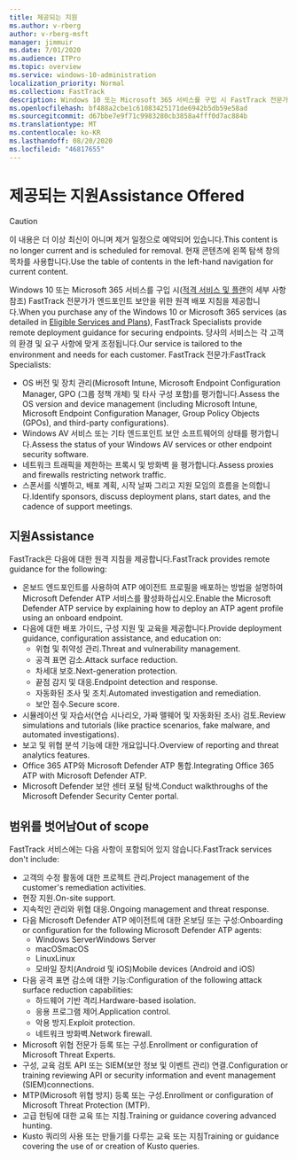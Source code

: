 ```yaml
---
title: 제공되는 지원
ms.author: v-rberg
author: v-rberg-msft
manager: jimmuir
ms.date: 7/01/2020
ms.audience: ITPro
ms.topic: overview
ms.service: windows-10-administration
localization_priority: Normal
ms.collection: FastTrack
description: Windows 10 또는 Microsoft 365 서비스를 구입 시 FastTrack 전문가가 엔드포인트 보안을 위한 원격 배포 지침을 제공합니다. 당사의 서비스는 각 고객의 환경 및 요구 사항에 맞게 조정됩니다.
ms.openlocfilehash: bf488a2cbe1c61083425171de6942b5db59e58ad
ms.sourcegitcommit: d67bbe7e9f71c9983280cb3858a4fff0d7ac884b
ms.translationtype: MT
ms.contentlocale: ko-KR
ms.lasthandoff: 08/20/2020
ms.locfileid: "46817655"
---
```

# <a name="assistance-offered"></a><span data-ttu-id="61487-104">제공되는 지원</span><span class="sxs-lookup"><span data-stu-id="61487-104">Assistance Offered</span></span>  

> [!CAUTION]
> <span data-ttu-id="61487-105">이 내용은 더 이상 최신이 아니며 제거 일정으로 예약되어 있습니다.</span><span class="sxs-lookup"><span data-stu-id="61487-105">This content is no longer current and is scheduled for removal.</span></span> <span data-ttu-id="61487-106">현재 콘텐츠에 왼쪽 탐색 창의 목차를 사용합니다.</span><span class="sxs-lookup"><span data-stu-id="61487-106">Use the table of contents in the left-hand navigation for current content.</span></span>

<span data-ttu-id="61487-107">Windows 10 또는 Microsoft 365 서비스를 구입 시([적격 서비스 및 플랜](M365-eligible-services-and-plans.md)의 세부 사항 참조) FastTrack 전문가가 엔드포인트 보안을 위한 원격 배포 지침을 제공합니다.</span><span class="sxs-lookup"><span data-stu-id="61487-107">When you purchase any of the Windows 10 or Microsoft 365 services (as detailed in [Eligible Services and Plans](M365-eligible-services-and-plans.md)), FastTrack Specialists provide remote deployment guidance for securing endpoints.</span></span> <span data-ttu-id="61487-108">당사의 서비스는 각 고객의 환경 및 요구 사항에 맞게 조정됩니다.</span><span class="sxs-lookup"><span data-stu-id="61487-108">Our service is tailored to the environment and needs for each customer.</span></span> <span data-ttu-id="61487-109">FastTrack 전문가:</span><span class="sxs-lookup"><span data-stu-id="61487-109">FastTrack Specialists:</span></span>
- <span data-ttu-id="61487-110">OS 버전 및 장치 관리(Microsoft Intune, Microsoft Endpoint Configuration Manager, GPO (그룹 정책 개체) 및 타사 구성 포함)를 평가합니다.</span><span class="sxs-lookup"><span data-stu-id="61487-110">Assess the OS version and device management (including Microsoft Intune, Microsoft Endpoint Configuration Manager, Group Policy Objects (GPOs), and third-party configurations).</span></span>
- <span data-ttu-id="61487-111">Windows AV 서비스 또는 기타 엔드포인트 보안 소프트웨어의 상태를 평가합니다.</span><span class="sxs-lookup"><span data-stu-id="61487-111">Assess the status of your Windows AV services or other endpoint security software.</span></span>
- <span data-ttu-id="61487-112">네트워크 트래픽을 제한하는 프록시 및 방화벽 을 평가합니다.</span><span class="sxs-lookup"><span data-stu-id="61487-112">Assess proxies and firewalls restricting network traffic.</span></span>
- <span data-ttu-id="61487-113">스폰서를 식별하고, 배포 계획, 시작 날짜 그리고 지원 모임의 흐름을 논의합니다.</span><span class="sxs-lookup"><span data-stu-id="61487-113">Identify sponsors, discuss deployment plans, start dates, and the cadence of support meetings.</span></span>

## <a name="assistance"></a><span data-ttu-id="61487-114">지원</span><span class="sxs-lookup"><span data-stu-id="61487-114">Assistance</span></span>

<span data-ttu-id="61487-115">FastTrack은 다음에 대한 원격 지침을 제공합니다.</span><span class="sxs-lookup"><span data-stu-id="61487-115">FastTrack provides remote guidance for the following:</span></span>
- <span data-ttu-id="61487-116">온보드 엔드포인트를 사용하여 ATP 에이전트 프로필을 배포하는 방법을 설명하여 Microsoft Defender ATP 서비스를 활성화하십시오.</span><span class="sxs-lookup"><span data-stu-id="61487-116">Enable the Microsoft Defender ATP service by explaining how to deploy an ATP agent profile using an onboard endpoint.</span></span>
- <span data-ttu-id="61487-117">다음에 대한 배포 가이드, 구성 지원 및 교육을 제공합니다.</span><span class="sxs-lookup"><span data-stu-id="61487-117">Provide deployment guidance, configuration assistance, and education on:</span></span>
    - <span data-ttu-id="61487-118">위협 및 취약성 관리.</span><span class="sxs-lookup"><span data-stu-id="61487-118">Threat and vulnerability management.</span></span>
    - <span data-ttu-id="61487-119">공격 표면 감소.</span><span class="sxs-lookup"><span data-stu-id="61487-119">Attack surface reduction.</span></span>
    - <span data-ttu-id="61487-120">차세대 보호.</span><span class="sxs-lookup"><span data-stu-id="61487-120">Next-generation protection.</span></span>
    - <span data-ttu-id="61487-121">끝점 감지 및 대응.</span><span class="sxs-lookup"><span data-stu-id="61487-121">Endpoint detection and response.</span></span>
    - <span data-ttu-id="61487-122">자동화된 조사 및 조치.</span><span class="sxs-lookup"><span data-stu-id="61487-122">Automated investigation and remediation.</span></span>
    - <span data-ttu-id="61487-123">보안 점수.</span><span class="sxs-lookup"><span data-stu-id="61487-123">Secure score.</span></span>
- <span data-ttu-id="61487-124">시뮬레이션 및 자습서(연습 시나리오, 가짜 맬웨어 및 자동화된 조사) 검토.</span><span class="sxs-lookup"><span data-stu-id="61487-124">Review simulations and tutorials (like practice scenarios, fake malware, and automated investigations).</span></span>
- <span data-ttu-id="61487-125">보고 및 위협 분석 기능에 대한 개요입니다.</span><span class="sxs-lookup"><span data-stu-id="61487-125">Overview of reporting and threat analytics features.</span></span>
- <span data-ttu-id="61487-126">Office 365 ATP와 Microsoft Defender ATP 통합.</span><span class="sxs-lookup"><span data-stu-id="61487-126">Integrating Office 365 ATP with Microsoft Defender ATP.</span></span>
- <span data-ttu-id="61487-127">Microsoft Defender 보안 센터 포털 탐색.</span><span class="sxs-lookup"><span data-stu-id="61487-127">Conduct walkthroughs of the Microsoft Defender Security Center portal.</span></span>

## <a name="out-of-scope"></a><span data-ttu-id="61487-128">범위를 벗어남</span><span class="sxs-lookup"><span data-stu-id="61487-128">Out of scope</span></span>

<span data-ttu-id="61487-129">FastTrack 서비스에는 다음 사항이 포함되어 있지 않습니다.</span><span class="sxs-lookup"><span data-stu-id="61487-129">FastTrack services don't include:</span></span>
- <span data-ttu-id="61487-130">고객의 수정 활동에 대한 프로젝트 관리.</span><span class="sxs-lookup"><span data-stu-id="61487-130">Project management of the customer's remediation activities.</span></span>
- <span data-ttu-id="61487-131">현장 지원.</span><span class="sxs-lookup"><span data-stu-id="61487-131">On-site support.</span></span>
- <span data-ttu-id="61487-132">지속적인 관리와 위협 대응.</span><span class="sxs-lookup"><span data-stu-id="61487-132">Ongoing management and threat response.</span></span>
- <span data-ttu-id="61487-133">다음 Microsoft Defender ATP 에이전트에 대한 온보딩 또는 구성:</span><span class="sxs-lookup"><span data-stu-id="61487-133">Onboarding or configuration for the following Microsoft Defender ATP agents:</span></span>
   - <span data-ttu-id="61487-134">Windows Server</span><span class="sxs-lookup"><span data-stu-id="61487-134">Windows Server</span></span>
   - <span data-ttu-id="61487-135">macOS</span><span class="sxs-lookup"><span data-stu-id="61487-135">macOS</span></span>
   - <span data-ttu-id="61487-136">Linux</span><span class="sxs-lookup"><span data-stu-id="61487-136">Linux</span></span>
   - <span data-ttu-id="61487-137">모바일 장치(Android 및 iOS)</span><span class="sxs-lookup"><span data-stu-id="61487-137">Mobile devices (Android and iOS)</span></span>
- <span data-ttu-id="61487-138">다음 공격 표면 감소에 대한 기능:</span><span class="sxs-lookup"><span data-stu-id="61487-138">Configuration of the following attack surface reduction capabilities:</span></span>
    - <span data-ttu-id="61487-139">하드웨어 기반 격리.</span><span class="sxs-lookup"><span data-stu-id="61487-139">Hardware-based isolation.</span></span>
    - <span data-ttu-id="61487-140">응용 프로그램 제어.</span><span class="sxs-lookup"><span data-stu-id="61487-140">Application control.</span></span>
    - <span data-ttu-id="61487-141">악용 방지.</span><span class="sxs-lookup"><span data-stu-id="61487-141">Exploit protection.</span></span>
    - <span data-ttu-id="61487-142">네트워크 방화벽.</span><span class="sxs-lookup"><span data-stu-id="61487-142">Network firewall.</span></span>
- <span data-ttu-id="61487-143">Microsoft 위협 전문가 등록 또는 구성.</span><span class="sxs-lookup"><span data-stu-id="61487-143">Enrollment or configuration of Microsoft Threat Experts.</span></span>
- <span data-ttu-id="61487-144">구성, 교육 검토 API 또는 SIEM(보안 정보 및 이벤트 관리) 연결.</span><span class="sxs-lookup"><span data-stu-id="61487-144">Configuration or training reviewing API or security information and event management (SIEM)connections.</span></span>
- <span data-ttu-id="61487-145">MTP(Microsoft 위협 방지) 등록 또는 구성.</span><span class="sxs-lookup"><span data-stu-id="61487-145">Enrollment or configuration of Microsoft Threat Protection (MTP).</span></span>
- <span data-ttu-id="61487-146">고급 헌팅에 대한 교육 또는 지침.</span><span class="sxs-lookup"><span data-stu-id="61487-146">Training or guidance covering advanced hunting.</span></span>
- <span data-ttu-id="61487-147">Kusto 쿼리의 사용 또는 만들기를 다루는 교육 또는 지침</span><span class="sxs-lookup"><span data-stu-id="61487-147">Training or guidance covering the use of or creation of Kusto queries.</span></span>
